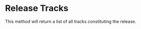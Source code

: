 Release Tracks
==============

This method will return a list of all tracks constituting the release.